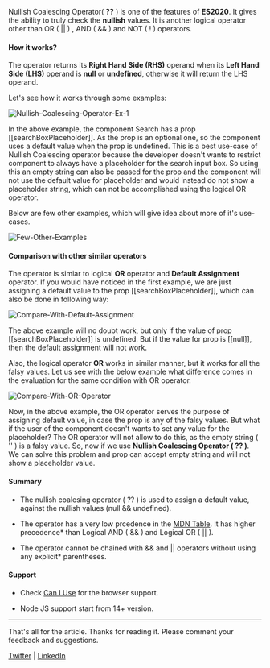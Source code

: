 Nullish Coalescing Operator( **??** ) is one of the features of **ES2020**. It gives the ability to truly check the **nullish** values. It is another logical operator other than OR ( || ) , AND ( && ) and NOT ( ! ) operators.

#### How it works?

The operator returns its **Right Hand Side (RHS)** operand when its **Left Hand Side (LHS)** operand is **null** or **undefined**, otherwise it will return the LHS operand.

Let's see how it works through some examples:

![Nullish-Coalescing-Operator-Ex-1](https://res.cloudinary.com/dyyr6kwla/image/upload/v1590838686/nullish-coalescing/nullish-example-1_xaqjn0.png)

In the above example, the component Search has a prop [[searchBoxPlaceholder]].
As the prop is an optional one, so the component uses a default value when the prop is undefined. This is a best use-case of Nullish Coalescing operator because the developer doesn't wants to restrict component to always have a placeholder for the search input box. So using this an empty string can also be passed for the prop and the component will not use the default value for placeholder and would instead do not show a placeholder string, which can not be accomplished using the logical OR operator.

Below are few other examples, which will give idea about more of it's use-cases.

![Few-Other-Examples](https://res.cloudinary.com/dyyr6kwla/image/upload/v1590839423/nullish-coalescing/few-other-examples_ohz48e.png)

#### Comparison with other similar operators

The operator is simiar to logical **OR** operator and **Default Assignment** operator. If you would have noticed in the first example, we are just assigning a default value to the prop [[searchBoxPlaceholder]], which can also be done in following way:

![Compare-With-Default-Assignment](https://res.cloudinary.com/dyyr6kwla/image/upload/v1590841955/nullish-coalescing/comp_compare-with-default-assignment_nhpvqn.png)

The above example will no doubt work, but only if the value of prop [[searchBoxPlaceholder]] is undefined. But if the value for prop is [[null]], then the default assignment will not work.

Also, the logical operator **OR** works in similar manner, but it works for all the falsy values. Let us see with the below example what difference comes in the evaluation for the same condition with OR operator.

![Compare-With-OR-Operator](https://res.cloudinary.com/dyyr6kwla/image/upload/v1590842888/nullish-coalescing/compare-with-OR-operator_wsmnua.png)

Now, in the above example, the OR operator serves the purpose of assigning default value, in case the prop is any of the falsy values. But what if the user of the component doesn't wants to set any value for the placeholder? The OR operator will not allow to do this, as the empty string ( '' ) is a falsy value. So, now if we use **Nullish Coalescing Operator ( ?? )**. We can solve this problem and prop can accept empty string and will not show a placeholder value.

#### Summary

* The nullish coalesing operator ( ?? ) is used to assign a default value, against the nullish values (null && undefined).

* The operator has a very low prcedence in the [MDN Table](https://developer.mozilla.org/en-US/docs/Web/JavaScript/Reference/Operators/Operator_Precedence#Table). It has higher precedence* than Logical AND ( && ) and Logical OR ( || ).

* The operator cannot be chained with && and || operators without using any explicit* parentheses.

#### Support

* Check [Can I Use](https://caniuse.com/#search=nullish%20coalescing) for the browser support.

* Node JS support start from 14+ version.

----

That's all for the article. Thanks for reading it. Please comment your feedback and suggestions.

[Twitter](https://twitter.com/mishraaSoumya) | [LinkedIn](https://www.linkedin.com/in/mishraa-soumya/)
